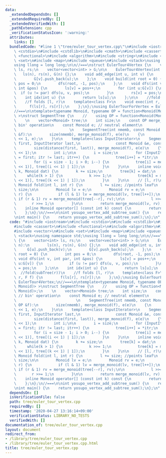 ```yaml
---
data:
  _extendedDependsOn: []
  _extendedRequiredBy: []
  _extendedVerifiedWith: []
  _pathExtension: cpp
  _verificationStatusIcon: ':warning:'
  attributes:
    links: []
  bundledCode: "#line 1 \"tree/euler_tour_vertex.cpp\"\n#include <iostream>\n#include\
    \ <cstdio>\n#include <cstdlib>\n#include <cmath>\n#include <cassert>\n#include\
    \ <functional>\n#include <algorithm>\n#include <string>\n#include <vector>\n#include\
    \ <set>\n#include <map>\n#include <queue>\n#include <stack>\nusing namespace std;\n\
    using llong = long long;\n\n//===\nstruct EulerTour4Vertex {\n    vector<int>\
    \ ls, rs;\n    vector<vector<int> > G;\n\n    EulerTour4Vertex(int n):\n     \
    \   ls(n), rs(n), G(n) {};\n    void add_edge(int u, int v) {\n        G[u].push_back(v);\n\
    \        G[v].push_back(u);\n    };\n    void build(int root = 0) {\n        int\
    \ pos = 0;\n        dfs(root, -1, pos);\n    };\n    void dfs(int v, int par,\
    \ int &pos) {\n        ls[v] = pos++;\n        for (int u:G[v]) {\n          \
    \  if (u != par) dfs(u, v, pos);\n        }\n        rs[v] = pos;\n    };\n\n\
    \    int idx(int u) {\n        return ls[u];\n    };\n\n    //fold(subTree(r))\n\
    \    //f folds [l, r)\n    template<class F>\n    void exec(int r, F f) {\n  \
    \      f(ls[r], rs[r]);\n    };\n};\nusing EulerTourForVertex = EulerTour4Vertex;\n\
    //===\n\ntemplate<typename Monoid, typename OP = function<Monoid(Monoid, Monoid)>\
    \ >\nstruct SegmentTree {\n    //    using OP = function<Monoid(Monoid, Monoid)>;\n\
    \    \n    vector<Monoid> tree;\n    int size;\n    const OP merge_monoid; //\
    \ bin' operation\n    const Monoid e; // neutral element\n                   \
    \                        \n    SegmentTree(int nmemb, const Monoid &e, const OP\
    \ &f):\n        size(nmemb), merge_monoid(f), e(e)\n    {\n        tree.assign(size\
    \ << 1, e);\n    }\n\n    template<class InputIterator>\n    SegmentTree(InputIterator\
    \ first, InputIterator last,\n                const Monoid &e, const OP &f):\n\
    \        size(distance(first, last)), merge_monoid(f), e(e)\n    {\n        tree.resize(size\
    \ << 1);\n        int i;\n\n        i = size;\n        for (InputIterator itr\
    \ = first; itr != last; itr++) {\n            tree[i++] = *itr;\n        }\n\n\
    \        for (i = size - 1; i > 0; i--) {\n            tree[i] = merge_monoid(tree[(i\
    \ << 1)], tree[(i << 1) | 1]);\n        }\n    }\n\n    inline void update(int\
    \ k, Monoid dat) {\n        k += size;\n        tree[k] = dat;\n        \n   \
    \     while(k > 1) {\n            k >>= 1;\n            tree[k] = merge_monoid(tree[(k\
    \ << 1)], tree[(k << 1) | 1]);\n        }\n    }\n\n    // [l, r)\n    inline\
    \ Monoid fold(int l, int r) {\n        l += size; //points leaf\n        r +=\
    \ size;\n\n        Monoid lv = e;\n        Monoid rv = e;\n        while (l <\
    \ r) {\n            if (l & 1) lv = merge_monoid(lv, tree[l++]);\n           \
    \ if (r & 1) rv = merge_monoid(tree[--r], rv);\n\n            l >>= 1;\n     \
    \       r >>= 1;\n        }\n\n        return merge_monoid(lv, rv);\n    };\n\n\
    \    inline Monoid operator[] (const int k) const {\n        return tree[k + size];\n\
    \    };\n};\n//===\n\nint yosupo_vertex_add_subtree_sum() {\n    return 0;\n};\n\
    \nint main() {\n    return yosupo_vertex_add_subtree_sum();\n};\n"
  code: "#include <iostream>\n#include <cstdio>\n#include <cstdlib>\n#include <cmath>\n\
    #include <cassert>\n#include <functional>\n#include <algorithm>\n#include <string>\n\
    #include <vector>\n#include <set>\n#include <map>\n#include <queue>\n#include\
    \ <stack>\nusing namespace std;\nusing llong = long long;\n\n//===\nstruct EulerTour4Vertex\
    \ {\n    vector<int> ls, rs;\n    vector<vector<int> > G;\n\n    EulerTour4Vertex(int\
    \ n):\n        ls(n), rs(n), G(n) {};\n    void add_edge(int u, int v) {\n   \
    \     G[u].push_back(v);\n        G[v].push_back(u);\n    };\n    void build(int\
    \ root = 0) {\n        int pos = 0;\n        dfs(root, -1, pos);\n    };\n   \
    \ void dfs(int v, int par, int &pos) {\n        ls[v] = pos++;\n        for (int\
    \ u:G[v]) {\n            if (u != par) dfs(u, v, pos);\n        }\n        rs[v]\
    \ = pos;\n    };\n\n    int idx(int u) {\n        return ls[u];\n    };\n\n  \
    \  //fold(subTree(r))\n    //f folds [l, r)\n    template<class F>\n    void exec(int\
    \ r, F f) {\n        f(ls[r], rs[r]);\n    };\n};\nusing EulerTourForVertex =\
    \ EulerTour4Vertex;\n//===\n\ntemplate<typename Monoid, typename OP = function<Monoid(Monoid,\
    \ Monoid)> >\nstruct SegmentTree {\n    //    using OP = function<Monoid(Monoid,\
    \ Monoid)>;\n    \n    vector<Monoid> tree;\n    int size;\n    const OP merge_monoid;\
    \ // bin' operation\n    const Monoid e; // neutral element\n                \
    \                           \n    SegmentTree(int nmemb, const Monoid &e, const\
    \ OP &f):\n        size(nmemb), merge_monoid(f), e(e)\n    {\n        tree.assign(size\
    \ << 1, e);\n    }\n\n    template<class InputIterator>\n    SegmentTree(InputIterator\
    \ first, InputIterator last,\n                const Monoid &e, const OP &f):\n\
    \        size(distance(first, last)), merge_monoid(f), e(e)\n    {\n        tree.resize(size\
    \ << 1);\n        int i;\n\n        i = size;\n        for (InputIterator itr\
    \ = first; itr != last; itr++) {\n            tree[i++] = *itr;\n        }\n\n\
    \        for (i = size - 1; i > 0; i--) {\n            tree[i] = merge_monoid(tree[(i\
    \ << 1)], tree[(i << 1) | 1]);\n        }\n    }\n\n    inline void update(int\
    \ k, Monoid dat) {\n        k += size;\n        tree[k] = dat;\n        \n   \
    \     while(k > 1) {\n            k >>= 1;\n            tree[k] = merge_monoid(tree[(k\
    \ << 1)], tree[(k << 1) | 1]);\n        }\n    }\n\n    // [l, r)\n    inline\
    \ Monoid fold(int l, int r) {\n        l += size; //points leaf\n        r +=\
    \ size;\n\n        Monoid lv = e;\n        Monoid rv = e;\n        while (l <\
    \ r) {\n            if (l & 1) lv = merge_monoid(lv, tree[l++]);\n           \
    \ if (r & 1) rv = merge_monoid(tree[--r], rv);\n\n            l >>= 1;\n     \
    \       r >>= 1;\n        }\n\n        return merge_monoid(lv, rv);\n    };\n\n\
    \    inline Monoid operator[] (const int k) const {\n        return tree[k + size];\n\
    \    };\n};\n//===\n\nint yosupo_vertex_add_subtree_sum() {\n    return 0;\n};\n\
    \nint main() {\n    return yosupo_vertex_add_subtree_sum();\n};\n"
  dependsOn: []
  isVerificationFile: false
  path: tree/euler_tour_vertex.cpp
  requiredBy: []
  timestamp: '2020-04-27 13:16:14+09:00'
  verificationStatus: LIBRARY_NO_TESTS
  verifiedWith: []
documentation_of: tree/euler_tour_vertex.cpp
layout: document
redirect_from:
- /library/tree/euler_tour_vertex.cpp
- /library/tree/euler_tour_vertex.cpp.html
title: tree/euler_tour_vertex.cpp
---
```

